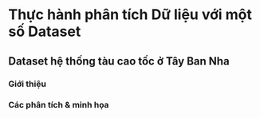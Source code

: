 # Thực hành phân tích Dữ liệu với một số Dataset

## Dataset hệ thống tàu cao tốc ở Tây Ban Nha

### Giới thiệu

### Các phân tích & minh họa
